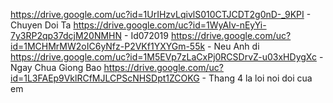 https://drive.google.com/uc?id=1UrIHzvLqivlS010CTJCDT2g0nD-_9KPI - Chuyen Doi Ta
https://drive.google.com/uc?id=1WyAIv-nEyYi-7y3RP2qp37dcjM20NMHN - Id072019
https://drive.google.com/uc?id=1MCHMrMW2oIC6yNfz-P2VKf1YXYGm-55k - Neu Anh di
https://drive.google.com/uc?id=1M5EVp7zLaCxPj0RCSDrvZ-u03xHDygXc - Ngay Chua Giong Bao
https://drive.google.com/uc?id=1L3FAEp9VklRCfMJLCPScNHSDpt1ZCOKG - Thang 4 la loi noi doi cua em
